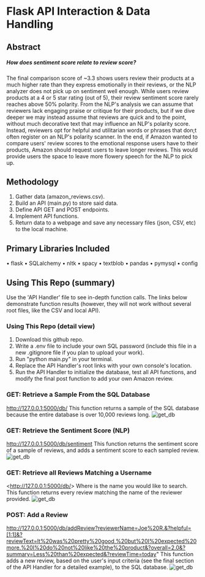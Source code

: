 # Flask API Interaction & Data Handling

## Abstract
##### How does sentiment score relate to review score?
The final comparison score of ~3.3 shows users review their products at a much higher rate than they express emotionally in their reviews, or the NLP analyzer does not pick up on sentiment well enough. While users review products at a 4 or 5 star rating (out of 5), their review sentiment score rarely reaches above 50% polarity. From the NLP's analysis we can assume that reviewers lack engaging praise or critique for their products, but if we dive deeper we may instead assume that reviews are quick and to the point, without much decorative text that may influence an NLP's polarity score. Instead, reviewers opt for helpful and utilitarian words or phrases that don;t often register on an NLP's polarity scanner. In the end, if Amazon wanted to compare users' review scores to the emotional response users have to their products, Amazon should request users to leave longer reviews. This would provide users the space to leave more flowery speech for the NLP to pick up.

## Methodology
1. Gather data (amazon_reviews.csv).
2. Build an API (main.py) to store said data.
3. Define API GET and POST endpoints.
4. Implement API functions.
5. Return data to a webpage and save any necessary files (json, CSV, etc) to the local machine.

## Primary Libraries Included
• flask
• SQLalchemy
• nltk
• spacy
• textblob
• pandas
• pymysql
• config

## Using This Repo (summary)
Use the 'API Handler' file to see in-depth function calls. The links below demonstrate function results (however, they will not work without several root files, like the CSV and local API).

### Using This Repo (detail view)
1. Download this github repo.
2. Write a .env file to include your own SQL password (include this file in a new .gitignore file if you plan to upload your work).
3. Run "python main.py" in your terminal.
4. Replace the API Handler's root links with your own console's location.
5. Run the API Handler to initialize the database, test all API functions, and modify the final post function to add your own Amazon review.

### GET: Retrieve a Sample From the SQL Database
<http://127.0.0.1:5000/db/>
This function returns a sample of the SQL database because the entire database is over 10,000 reviews long.
![get_db](github_link)

### GET: Retrieve the Sentiment Score (NLP)
<http://127.0.0.1:5000/db/sentiment>
This function returns the sentiment score of a sample of reviews, and adds a sentiment score to each sampled review.
![get_db](github_link)

### GET: Retrieve all Reviews Matching a Username
<http://127.0.0.1:5000/db/<reviewername>>
Where <reviewerName> is the name you would like to search. 
This function returns every review matching the name of the reviewer provided.
![get_db](github_link)

### POST: Add a Review
<http://127.0.0.1:5000/db/addReview?reviewerName=Joe%20R.&?helpful=[1:1]&?reviewText=It%20was%20pretty%20good,%20but%20I%20expected%20more.%20I%20do%20not%20like%20the%20product&?overall=2.0&?summary=Less%20than%20expected&?reviewTime=today>"
This function adds a new review, based on the user's input criteria (see the final section of the API Handler for a detailed example), to the SQL database.
![get_db](github_link)